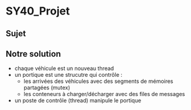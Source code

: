 # SY40_Projet
## Sujet

## Notre solution
- chaque véhicule est un nouveau thread
- un portique est une strucutre qui contrôle :
    - les arrivées des véhicules avec des segments de mémoires partagées (mutex)
    - les conteneurs à charger/décharger avec des files de messages
- un poste de contrôle (thread) manipule le portique